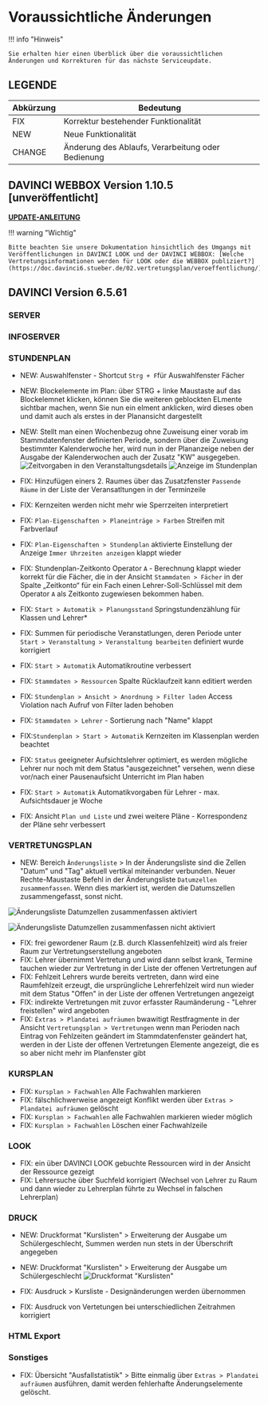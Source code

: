 # Voraussichtliche Änderungen

!!! info "Hinweis"

    Sie erhalten hier einen Überblick über die voraussichtlichen Änderungen und Korrekturen für das nächste Serviceupdate.

## LEGENDE

| Abkürzung | Bedeutung |
| --- | --- |
| FIX | Korrektur bestehender Funktionalität |
| NEW | Neue Funktionalität |
| CHANGE | Änderung des Ablaufs, Verarbeitung oder Bedienung |

## DAVINCI WEBBOX Version 1.10.5 \[unveröffentlicht\]

[**UPDATE-ANLEITUNG**](https://doc.davinci6.stueber.de/09.infoserver/update-internet-publication/infoserver-und-webbox-aktualisieren/)

!!! warning "Wichtig"

    Bitte beachten Sie unsere Dokumentation hinsichtlich des Umgangs mit Veröffentlichungen in DAVINCI LOOK und der DAVINCI WEBBOX: [Welche Vertretungsinformationen werden für LOOK oder die WEBBOX publiziert?](https://doc.davinci6.stueber.de/02.vertretungsplan/veroeffentlichung/)

## DAVINCI Version 6.5.61

### SERVER

### INFOSERVER

### STUNDENPLAN

* NEW: Auswahlfenster - Shortcut `Strg + F`für Auswahlfenster Fächer
* NEW: Blockelemente im Plan: über STRG + linke Maustaste auf das Blockelemnet klicken, können Sie die weiteren geblockten ELmente sichtbar machen, wenn Sie nun ein elment anklicken, wird dieses oben und damit auch als erstes in der Planansicht dargestellt
* NEW:  Stellt man einen Wochenbezug ohne Zuweisung einer vorab im Stammdatenfenster definierten Periode, sondern über die Zuweisung bestimmter Kalenderwoche her, wird nun in der Plananzeige neben der Ausgabe der Kalenderwochen auch der Zusatz "KW" ausgegeben.
![Zeitvorgaben in den Veranstaltungsdetails](/assets/images/liesmich/6.5.61.04.png)
![Anzeige im Stundenplan](/assets/images/liesmich/6.5.61.05.png)

* FIX: Hinzufügen einers 2. Raumes über das Zusatzfenster `Passende Räume` in der Liste der  Veransatltungen in der Terminzeile
* FIX: Kernzeiten werden nicht mehr wie Sperrzeiten interpretiert
* FIX: `Plan-Eigenschaften > Planeinträge > Farben` Streifen mit Farbverlauf
* FIX: `Plan-Eigenschaften > Stundenplan` aktivierte Einstellung der Anzeige `Immer Uhrzeiten anzeigen` klappt wieder
* FIX: Stundenplan-Zeitkonto  Operator `A` - Berechnung klappt wieder korrekt für die Fächer, die in der Ansicht `Stammdaten > Fächer` in der Spalte „Zeitkonto“ für ein Fach einen Lehrer-Soll-Schlüssel mit dem Operator `A` als Zeitkonto zugewiesen bekommen haben.
* FIX: `Start > Automatik > Planungsstand` Springstundenzählung für Klassen und Lehrer*
* FIX: Summen für periodische Veranstatlungen, deren Periode unter `Start > Veranstaltung > Veranstaltung bearbeiten` definiert wurde korrigiert
* FIX: `Start > Automatik` Automatikroutine verbessert
* FIX: `Stammdaten > Ressourcen` Spalte Rücklaufzeit kann editiert werden
* FIX: `Stundenplan > Ansicht > Anordnung > Filter laden` Access Violation nach Aufruf von Filter laden behoben
* FIX: `Stammdaten > Lehrer` - Sortierung nach "Name" klappt  
* FIX:`Stundenplan > Start > Automatik` Kernzeiten im Klassenplan werden beachtet
* FIX: `Status` geeigneter Aufsichtslehrer optimiert, es werden mögliche Lehrer nur noch mit dem Status "ausgezeichnet" versehen, wenn diese vor/nach einer Pausenaufsicht Unterricht im Plan haben
* FIX: `Start > Automatik` Automatikvorgaben für Lehrer - max. Aufsichtsdauer je Woche
* FIX: Ansicht `Plan und Liste` und zwei weitere Pläne - Korrespondenz der Pläne sehr verbessert

### VERTRETUNGSPLAN

* NEW: Bereich `Änderungsliste` > In der Änderungsliste sind die Zellen "Datum" und "Tag" aktuell vertikal miteinander verbunden. Neuer Rechte-Maustaste Befehl in der Änderungsliste `Datumzellen zusammenfassen`. Wenn dies markiert ist, werden die Datumszellen zusammengefasst, sonst nicht.
  
![Änderungsliste `Datumzellen zusammenfassen` aktiviert](/assets/images/liesmich/6.5.61.02.png)

![Änderungsliste `Datumzellen zusammenfassen` nicht aktiviert](/assets/images/liesmich/6.5.61.03.png)
  
* FIX: frei gewordener Raum (z.B. durch Klassenfehlzeit) wird als freier Raum zur Vertretungserstellung angeboten
* FIX: Lehrer übernimmt Vertretung und wird dann selbst krank, Termine tauchen wieder zur Vertretung in der Liste der offenen Vertretungen auf
* FIX: Fehlzeit Lehrers wurde bereits vertreten, dann wird eine Raumfehlzeit erzeugt, die ursprüngliche Lehrerfehlzeit wird nun wieder mit dem Status "Offen" in der Liste der offenen Vertretungen angezeigt
* FIX:  indirekte Vertretungen mit zuvor erfasster Raumänderung - "Lehrer freistellen" wird angeboten
* FIX: `Èxtras > Plandatei aufräumen` bwawitigt Restfragmente in der Ansicht `Vertretungsplan > Vertretungen` wenn man Perioden nach Eintrag von Fehlzeiten geändert im Stammdatenfenster geändert hat, werden in der Liste der offenen Vertretungen Elemente angezeigt, die es so aber nicht mehr im Planfenster gibt

### KURSPLAN

* FIX: `Kursplan > Fachwahlen` Alle Fachwahlen markieren
* FIX: fälschlichwerweise angezeigt Konflikt werden über `Extras > Plandatei aufräumen` gelöscht
* FIX: `Kursplan > Fachwahlen` alle Fachwahlen markieren wieder möglich
* FIX: `Kursplan > Fachwahlen` Löschen einer Fachwahlzeile

### LOOK

* FIX: ein über DAVINCI LOOK gebuchte Ressourcen wird in der Ansicht der Ressource gezeigt
* FIX: Lehrersuche über Suchfeld korrigiert (Wechsel von Lehrer zu Raum und dann wieder zu Lehrerplan führte zu Wechsel in falschen Lehrerplan)
  
### DRUCK

* NEW: Druckformat "Kurslisten" > Erweiterung der Ausgabe um Schülergeschlecht, Summen werden nun stets in der Überschrift angegeben
* NEW: Druckformat "Kurslisten" > Erweiterung der Ausgabe um Schülergeschlecht
 ![Druckformat "Kurslisten"](/assets/images/liesmich/6.5.61.01.png)

* FIX: Ausdruck > Kursliste - Designänderungen werden  übernommen
* FIX: Ausdruck von Vertetungen bei unterschiedlichen Zeitrahmen korrigiert
  
### HTML Export

### Sonstiges

* FIX: Übersicht "Ausfallstatistik" > Bitte einmalig über `Extras > Plandatei aufräumen` ausführen, damit werden fehlerhafte Änderungselemente gelöscht.
  